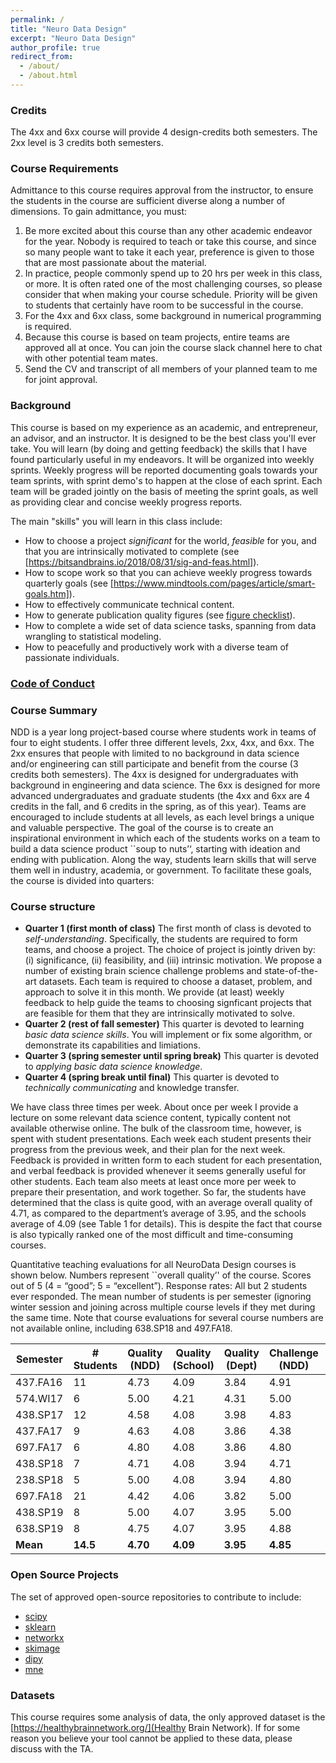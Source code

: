 ```yaml
---
permalink: /
title: "Neuro Data Design"
excerpt: "Neuro Data Design"
author_profile: true
redirect_from: 
  - /about/
  - /about.html
---
```


### Credits

The 4xx and 6xx course will provide 4 design-credits both semesters. 
The 2xx level is 3 credits both semesters.

### Course Requirements

Admittance to this course requires approval from the instructor, to ensure the students in the course are sufficient diverse along a number of dimensions. To gain admittance, you must:

1. Be more excited about this course than any other academic endeavor for the year. Nobody is required to teach or take this course, and since so many people want to take it each year, preference is given to those that are most passionate about the material.
2. In practice, people commonly spend up to 20 hrs per week in this class, or more.  It is often rated one of the most challenging courses, so please consider that when making your course schedule. Priority will be given to students that certainly have room to be successful in the course.
3. For the 4xx and 6xx class, some background in numerical programming is required.
4. Because this course is based on team projects, entire teams are approved all at once. You can join the course slack channel here to chat with other potential team mates.
5. Send the CV and transcript of all members of your planned team to me for joint approval.


### Background

This course is based on my experience as an academic, and entrepreneur, an advisor, and an instructor. It is designed to be the best class you'll ever take. You will learn (by doing and getting feedback) the skills that I have found particularly useful in my endeavors. It will be organized into weekly sprints. Weekly progress will be reported documenting goals towards your team sprints, with sprint demo's to happen at the close of each sprint. Each team will be graded jointly on the basis of meeting the sprint goals, as well as providing clear and concise weekly progress reports.

The main "skills" you will learn in this class include:

- How to choose a project *significant* for the world, *feasible* for you, and that you are intrinsically motivated to complete (see [https://bitsandbrains.io/2018/08/31/sig-and-feas.html]).
- How to scope work so that you can achieve weekly progress towards quarterly goals (see [https://www.mindtools.com/pages/article/smart-goals.htm]).
- How to effectively communicate technical content.
- How to generate publication quality figures (see [figure checklist](https://bitsandbrains.io/2018/09/08/figures.html)).
- How to complete a wide set of data science tasks, spanning from data wrangling to statistical modeling.
- How to peacefully and productively work with a diverse team of passionate individuals.


### [Code of Conduct](https://neurodata.io/about/agreements/#respect)


### Course Summary

NDD is a year long project-based course where students work in teams of four to eight
students.  I offer three different levels,   2xx,  4xx, and 6xx.  The 2xx ensures that
people with limited to no background in data science and/or engineering can still 
participate and benefit from the course (3 credits both semesters).  The 4xx is designed
for undergraduates with background in engineering and data science.  The 6xx is designed
for more advanced undergraduates and graduate students (the 4xx and 6xx are 4 credits in 
the fall, and 6 credits in the spring, as of this year). Teams are encouraged to include 
students at all levels, as each level brings a unique and valuable perspective.  The 
goal of the course is to create an inspirational environment in which each of the 
students works on a team to build a data science product ``soup to nuts’‘, starting with 
ideation and ending with publication. Along the way, students learn skills that will 
serve them well in industry, academia, or government.  To facilitate these goals, the 
course is  divided into quarters:

### Course structure

- **Quarter 1 (first month of class)** The first month of class is devoted to _self-understanding_. Specifically, the students are required to form teams, and choose a project.  The choice of project is jointly driven by: (i) significance, (ii) feasibility, and (iii) intrinsic motivation.  We propose a number of existing brain science challenge problems and state-of-the-art datasets. Each team is required to choose a dataset, problem, and approach to solve it in this month.  We provide (at least) weekly feedback to help guide the teams to choosing signficant projects that are feasible for them that they are intrinsically motivated to solve.   
- **Quarter 2 (rest of fall semester)** This quarter is devoted to learning _basic data science skills_.  You will implement or fix some algorithm, or demonstrate its capabilities and limiations. 
- **Quarter 3 (spring semester until spring break)** This quarter is devoted to _applying basic data science knowledge_.  
- **Quarter 4 (spring break until final)** This quarter is devoted to *technically communicating* and knowledge transfer.

We have class three times per week.  About once per week I provide a lecture on some relevant data science content, typically content not available otherwise online.  The bulk of the classroom time, however, is spent with student presentations.  Each week each student presents their progress from the previous week, and their plan for the next week.  Feedback is provided in written form to each student for each presentation, and verbal feedback is provided whenever it seems generally useful for other students.  Each team also meets at least once more per week to prepare their presentation, and work together.  So far, the students have determined that the class is quite good, with an average overall quality of 4.71, as compared to the department’s average of 3.95, and the schools average of 4.09 (see Table 1 for details).  This is despite the fact that course is also typically ranked one of the most difficult and time-consuming courses.

Quantitative teaching evaluations for all NeuroData Design courses is shown below. Numbers represent ``overall quality’' of the course. Scores out of 5 (4 = “good”; 5 = “excellent”). Response rates: All but 2 students ever responded. The mean number of students is per semester (ignoring winter session and joining across multiple course levels if they met during the same time.  Note that course evaluations for several course numbers are not available online, including 638.SP18 and 497.FA18. 


| Semester | # Students | Quality (NDD) | Quality (School) | Quality (Dept) | Challenge (NDD) | Challenge (School) | Challenge (Dept) | 
|----------|------------|---------|--------|------|-----------|--------|------|
| 437.FA16 | 11         | 4.73    |   4.09 | 3.84 | 4.91      | 4.16   | 4.15 |
| 574.WI17 | 6          | 5.00    |   4.21 | 4.31 | 5.00      | 4.10   | 4.13 |
| 438.SP17 | 12         | 4.58    |   4.08 | 3.98 | 4.83      | 4.14   | 4.14 |
| 437.FA17 | 9          | 4.63    |  4.08  | 3.86 | 4.38      | 4.15   | 4.12 |
| 697.FA17 | 6          | 4.80    |  4.08  | 3.86 | 4.80      | 4.15   | 4.12 |
| 438.SP18 | 7          | 4.71    |  4.08  | 3.94 | 4.71      | 4.17   | 4.23 |
| 238.SP18 | 5          | 5.00    | 4.08   | 3.94 | 4.80      | 4.17   | 4.23 |
| 697.FA18 | 21         | 4.42    | 4.06   | 3.82 | 5.00      | 4.18   | 4.21 |
| 438.SP19 | 8          | 5.00    | 4.07   | 3.95 | 5.00      | 4.19   | 4.19 |
| 638.SP19 | 8          | 4.75    | 4.07   | 3.95 | 4.88      | 4.19   | 4.19 |
| **Mean** | **14.5**   | **4.70**|**4.09**|**3.95**|**4.85** |**4.16**|**4.16**|



### Open Source Projects

The set of approved open-source repositories to contribute to include:

- [scipy](https://www.scipy.org/scipylib/index.html)
- [sklearn](https://scikit-learn.org/stable/)
- [networkx](https://networkx.github.io/)
- [skimage](https://scikit-image.org/docs/dev/api/skimage.html)
- [dipy](https://dipy.org/)
- [mne](https://martinos.org/mne/stable/index.html)


### Datasets

This course requires some analysis of data, the only approved dataset is the 
 [https://healthybrainnetwork.org/](Healthy Brain Network).  If for some reason you believe your tool cannot be applied to these data, please discuss with the TA.


